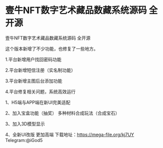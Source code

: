 # 壹牛NFT数字艺术藏品数藏系统源码 全开源

壹牛NFT数字艺术藏品数藏系统源码 全开源

这个版本新增了不少功能，也修复了一些地方。

1.平台新增用户找回密码功能

2.平台新增短信注册（实名制功能）

3.平台新增主图后台添加功能

4.平台修复相关问题，系统高效运行

1、H5端与APP端在新UI完美适配

2、加入宝盒功能（抽奖） 多种材料合成玩法（合成宝石）

3、加入3D模型显示

4、全新UI改版 更加高端
下载地址：https://mega-file.org/kj7UY
Telegram:@iGod5
